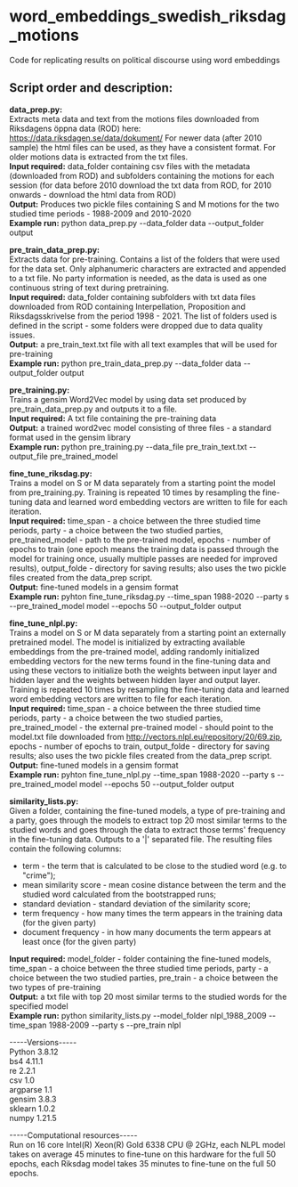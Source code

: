 # word_embeddings_swedish_riksdag_motions
Code for replicating results on political discourse using word embeddings

## Script order and description:

**data_prep.py:**  
Extracts meta data and text from the motions files downloaded from Riksdagens öppna data (ROD) here: https://data.riksdagen.se/data/dokument/ 
For newer data (after 2010 sample) the html files can be used, as they have a consistent format. For older motions data is extracted from the txt files.  
**Input required:** data_folder containing csv files with the metadata (downloaded from ROD) and subfolders containing the motions for each session (for data before 2010 download the txt data from ROD, for 2010 onwards - download the html data from ROD)  
**Output:** Produces two pickle files containing S and M motions for the two studied time periods - 1988-2009 and 2010-2020    
**Example run:** python data_prep.py --data_folder data --output_folder output    

**pre_train_data_prep.py:**  
Extracts data for pre-training. Contains a list of the folders that were used for the data set. Only alphanumeric characters are extracted and appended to a txt file. No party information is needed, as the data is used as one continuous string of text during pretraining.   
**Input required:** data_folder containing subfolders with txt data files downloaded from ROD containing Interpellation, Proposition and Riksdagsskrivelse from the period 1998 - 2021. The list of folders used is defined in the script - some folders were dropped due to data quality issues.   
**Output:** a pre_train_text.txt file with all text examples that will be used for pre-training  
**Example run:** python pre_train_data_prep.py --data_folder data --output_folder output  

**pre_training.py:**  
Trains a gensim Word2Vec model by using data set produced by pre_train_data_prep.py and outputs it to a file.  
**Input required:** A txt file containing the pre-training data  
**Output:** a trained word2vec model consisting of three files - a standard format used in the gensim library  
**Example run:** python pre_training.py --data_file pre_train_text.txt --output_file pre_trained_model  

**fine_tune_riksdag.py:**  
Trains a model on S or M data separately from a starting point the model from pre_training.py. Training is repeated 10 times by resampling the fine-tuning data and learned word embedding vectors are written to file for each iteration.   
**Input required:** time_span - a choice between the three studied time periods, party - a choice between the two studied parties, pre_trained_model - path to the pre-trained model, epochs - number of epochs to train (one epoch means the training data is passed through the model for training once, usually multiple passes are needed for improved results), output_folde - directory for saving results; also uses the two pickle files created from the data_prep script.   
**Output:** fine-tuned models in a gensim format  
**Example run:** pyhton fine_tune_riksdag.py --time_span 1988-2020 --party s --pre_trained_model model --epochs 50 --output_folder output  

**fine_tune_nlpl.py:**  
Trains a model on S or M data separately from a starting point an externally pretrained model. The model is initialized by extracting available embeddings from the pre-trained model, adding randomly initialized embedding vectors for the new terms found in the fine-tuning data and using these vectors to initialize both the weights between input layer and hidden layer and the weights between hidden layer and output layer.
Training is repeated 10 times by resampling the fine-tuning data and learned word embedding vectors are written to file for each iteration.   
**Input required:** time_span - a choice between the three studied time periods, party - a choice between the two studied parties, pre_trained_model - the external pre-trained model - should point to the model.txt file downloaded from http://vectors.nlpl.eu/repository/20/69.zip, epochs - number of epochs to train, output_folde - directory for saving results; also uses the two pickle files created from the data_prep script.   
**Output:** fine-tuned models in a gensim format  
**Example run:** pyhton fine_tune_nlpl.py --time_span 1988-2020 --party s --pre_trained_model model --epochs 50 --output_folder output  

**similarity_lists.py:**  
Given a folder, containing the fine-tuned models, a type of pre-training and a party, goes through the models to extract top 20 most similar terms to the studied words and goes through the data to extract those terms' frequency in the fine-tuning data. Outputs to a '|' separated file. The resulting files contain the following columns:   
* term - the term that is calculated to be close to the studied word (e.g. to "crime");  
* mean similarity score - mean cosine distance between the term and the studied word calculated from the bootstrapped runs;  
* standard deviation - standard deviation of the similarity score;  
* term frequency - how many times the term appears in the training data (for the given party)   
* document frequency - in how many documents the term appears at least once (for the given party)  

**Input required:** model_folder - folder containing the fine-tuned models, time_span - a choice between the three studied time periods, party - a choice between the two studied parties, pre_train - a choice between the two types of pre-training  
**Output:** a txt file with top 20 most similar terms to the studied words for the specified model  
**Example run:** python similarity_lists.py --model_folder nlpl_1988_2009 --time_span 1988-2009 --party s --pre_train nlpl  


-----Versions-----  
Python 3.8.12  
bs4	4.11.1   
re 2.2.1  
csv 1.0  
argparse 1.1   
gensim 3.8.3  
sklearn 1.0.2  
numpy 1.21.5  

-----Computational resources-----  
Run on 16 core Intel(R) Xeon(R) Gold 6338 CPU @ 2GHz, each NLPL model takes on average 45 minutes to fine-tune on this hardware for the full 50 epochs, each Riksdag model takes 35 minutes to fine-tune on the full 50 epochs.





